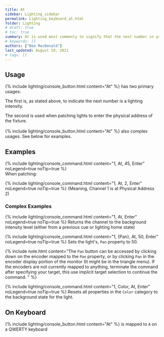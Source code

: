 ```yaml
---
title: At
sidebar: Lighting_sidebar
permalink: Lighting_keyboard_at.html
folder: Lighting
# draft: true
# toc: true
summary: At is used most commonly to signify that the next number in your command is a lighting intensity
# keywords: []
authors: ["Bea MacDonald"]
last_updated: August 19, 2021
# tags: []
---
```


## Usage
{% include lighting/console_button.html content="At" %} has two primary usages:

The first is, as stated above, to indicate the next number is a lighting intensity.

The second is used when patching lights to enter the physical address of the fixture.
<br><br>
{% include lighting/console_button.html content="At" %} also complex usages. See below for examples.

## Examples
{% include lighting/console_command.html content="1, At, 45, Enter" noLegend=true noTip=true %}
<br>
When patching:

{% include lighting/console_command.html content="1, At, 2, Enter" noLegend=true noTip=true %}
(Meaning, Channel 1 is at Physical Address 2)


### Complex Examples

{% include lighting/console_command.html content="1, At, Enter" noLegend=true noTip=true %}
Returns the channel to the background intensity level (either from a previous cue or lighting home state)

{% include lighting/console_command.html content="1, {Pan}, At, 50, Enter" noLegend=true noTip=true %}
Sets the light's, `Pan` property to 50.

{% include note.html content="The `Pan` button can be accessed by clicking down on the encoder mapped to the `Pan` property, or by clicking `Pan` in the encoder display portion of the monitor (It might be in the triangle menu). If the encoders are not currently mapped to anything, terminate the command after specifying your target, this use implicit target selection to continue the command. " %}


{% include lighting/console_command.html content="1, Color, At, Enter" noLegend=true noTip=true %}
Resets all properties in the `Color` category to the background state for the light.

## On Keyboard
{% include lighting/console_button.html content="At" %} is mapped to `A` on a QWERTY keyboard